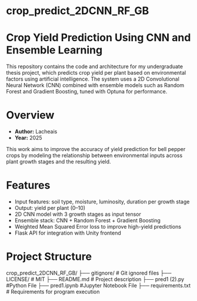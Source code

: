 # crop_predict_2DCNN_RF_GB
# Crop Yield Prediction Using CNN and Ensemble Learning

This repository contains the code and architecture for my undergraduate thesis project, which predicts crop yield per plant based on environmental factors using artificial intelligence. The system uses a 2D Convolutional Neural Network (CNN) combined with ensemble models such as Random Forest and Gradient Boosting, tuned with Optuna for performance.

# Overview
- **Author:** Lacheais
- **Year:** 2025

This work aims to improve the accuracy of yield prediction for bell pepper crops by modeling the relationship between environmental inputs across plant growth stages and the resulting yield.

# Features

- Input features: soil type, moisture, luminosity, duration per growth stage
- Output: yield per plant (0–10)
- 2D CNN model with 3 growth stages as input tensor
- Ensemble stack: CNN + Random Forest + Gradient Boosting
- Weighted Mean Squared Error loss to improve high-yield predictions
- Flask API for integration with Unity frontend


#  Project Structure

crop_predict_2DCNN_RF_GB/
├── gitignore/ # Git ignored files
├── LICENSE/ # MIT
├── README.md # Project description
├── pred1 (2).py #Python File
├── pred1.ipynb #Jupyter Notebook File
├── requirements.txt # Requirements for program execution
